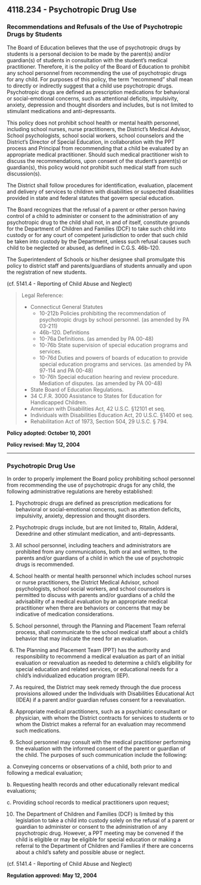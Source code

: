 ## 4118.234 - Psychotropic Drug Use

### Recommendations and Refusals of the Use of Psychotropic Drugs by Students

The Board of Education believes that the use of psychotropic drugs by students is a personal decision to be made by the parent(s) and/or guardian(s) of students in consultation with the student’s medical practitioner.  Therefore, it is the policy of the Board of Education to prohibit any school personnel from recommending the use of psychotropic drugs for any child. For purposes of this policy, the term “recommend” shall mean to directly or indirectly suggest that a child use psychotropic drugs. Psychotropic drugs are defined as prescription medications for behavioral or social-emotional concerns, such as attentional deficits, impulsivity, anxiety, depression and thought disorders and includes, but is not limited to stimulant medications and anti-depressants.

This policy does not prohibit school health or mental health personnel, including school nurses, nurse practitioners, the District’s Medical Advisor, School psychologists, school social workers, school counselors and the District’s Director of Special Education, in collaboration with the PPT process and Principal from recommending that a child be evaluated by an appropriate medical practitioner.  Should such medical practitioner wish to discuss the recommendations, upon consent of the student’s parent(s) or guardian(s), this policy would not prohibit such medical staff from such discussion(s).

The District shall follow procedures for identification, evaluation, placement and delivery of services to children with disabilities or suspected disabilities provided in state and federal statutes that govern special education.

The Board recognizes that the refusal of a parent or other person having control of a child to administer or consent to the administration of any psychotropic drug to the child shall not, in and of itself, constitute grounds for the Department of Children and Families (DCF) to take such child into custody or for any court of competent jurisdiction to order that such child be taken into custody by the Department, unless such refusal causes such child to be neglected or abused, as defined in C.G.S. 46b-120.

The Superintendent of Schools or his/her designee shall promulgate this policy to district staff and parents/guardians of students annually and upon the registration of new students.

(cf. 5141.4 - Reporting of Child Abuse and Neglect)

> Legal Reference: 
> 
> * Connecticut General Statutes
>   * 10-212b  Policies prohibiting the recommendation of psychotropic drugs by school personnel. (as amended by PA 03-211)
>   * 46b-120. Definitions
>   * 10-76a Definitions.  (as amended by PA 00-48)
>   * 10-76b State supervision of special education programs and services.
>   * 10-76d Duties and powers of boards of education to provide special education programs and services. (as amended by PA 97-114 and PA 00-48)
>   * 10-76h Special education hearing and review procedure. Mediation of disputes. (as amended by PA 00-48)
> * State Board of Education Regulations.
> * 34 C.F.R. 3000 Assistance to States for Education for Handicapped Children.
> * American with Disabilities Act, 42 U.S.C. §12101 et seq.
> * Individuals with Disabilities Education Act, 20 U.S.C. §1400 et seq.
> * Rehabilitation Act of 1973, Section 504, 29 U.S.C. § 794.

**Policy adopted:  October 10, 2001**

**Policy revised:  May 12, 2004**

---

### Psychotropic Drug Use

In order to properly implement the Board policy prohibiting school personnel from recommending the use of psychotropic drugs for any child, the following administrative regulations are hereby established:

1.  Psychotropic drugs are defined as prescription medications for behavioral or social-emotional concerns, such as attention deficits, impulsivity, anxiety, depression and thought disorders.

2.  Psychotropic drugs include, but are not limited to, Ritalin, Adderal, Dexedrine and other stimulant medication, and anti-depressants.

3.  All school personnel, including teachers and administrators are prohibited from any communications, both oral and written, to the parents and/or guardians of a child in which the use of psychotropic drugs is recommended.

4.  School health or mental health personnel which includes school nurses or nurse practitioners, the District Medical Advisor, school psychologists, school social workers, and school counselors is permitted to discuss with parents and/or guardians of a child the advisability of a medical evaluation by an appropriate medical practitioner when there are behaviors or concerns that may be indicative of medication considerations.

5.  School personnel, through the Planning and Placement Team referral process, shall communicate to the school medical staff about a child’s behavior that may indicate the need for an evaluation.

6.  The Planning and Placement Team (PPT) has the authority and responsibility to recommend a medical evaluation as part of an initial evaluation or reevaluation as needed to determine a child’s eligibility for special education and related services, or educational needs for a child’s individualized education program (IEP).

7.  As required, the District may seek remedy through the due process provisions allowed under the Individuals with Disabilities Educational Act (IDEA) if a parent and/or guardian refuses consent for a reevaluation.

8.  Appropriate medical practitioners, such as a psychiatric consultant or physician, with whom the District contracts for services to students or to whom the District makes a referral for an evaluation may recommend such medications.

9.  School personnel may consult with the medical practitioner performing the evaluation with the informed consent of the parent or guardian of the child. The purposes of such communication include the following:

  a.  Conveying concerns or observations of a child, both prior to and following a medical evaluation;

  b.  Requesting health records and other educationally relevant medical evaluations;

  c.  Providing school records to medical practitioners upon request;

10.  The Department of Children and Families (DCF) is limited by this legislation to take a child into custody solely on the refusal of a parent or guardian to administer or consent to the administration of any psychotropic drug. However, a PPT meeting may be convened if the child is eligible or may be eligible for special education or making a referral to the Department of Children and Families if there are concerns about a child’s safety and possible abuse or neglect.

(cf. 5141.4 - Reporting of Child Abuse and Neglect)

**Regulation approved:  May 12, 2004**
